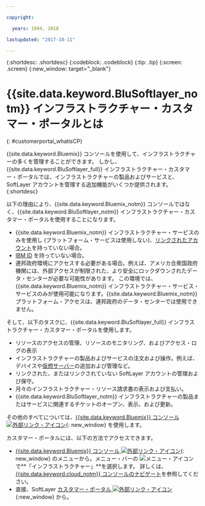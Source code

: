 ```yaml
---

copyright:

  years: 1994, 2018

lastupdated: "2017-10-11"

---
```


{:shortdesc: .shortdesc}
{:codeblock: .codeblock}
{:tip: .tip}
{:screen: .screen}
{:new_window: target="_blank"}


# {{site.data.keyword.BluSoftlayer_notm}} インフラストラクチャー・カスタマー・ポータルとは
{: #customerportal_whatisCP}

{{site.data.keyword.Bluemix}} コンソールを使用して、インフラストラクチャーの多くを管理することができます。 しかし、{{site.data.keyword.BluSoftlayer_full}} インフラストラクチャー・カスタマー・ポータルでは、インフラストラクチャーの製品およびサービスと、SoftLayer アカウントを管理する追加機能がいくつか提供されます。
{:shortdesc}

以下の理由により、{{site.data.keyword.Bluemix_notm}} コンソールではなく、{{site.data.keyword.BluSoftlayer_notm}} インフラストラクチャー・カスタマー・ポータルを使用することになります。
  * {{site.data.keyword.Bluemix_notm}} インフラストラクチャー・サービスのみを使用し (プラットフォーム・サービスは使用しない)、[リンクされたアカウント](/docs/account/softlayerlink.html#link_user_accounts)を持っていない場合。
  * [IBM ID](/docs/account/softlayerlink.html#switchtoIBMid) を持っていない場合。
  * 連邦政府環境にアクセスする必要がある場合。例えば、アメリカ合衆国政府機関には、外部アクセスが制限された、より安全にロックダウンされたデータ・センターが必要な可能性があります。 この環境では、{{site.data.keyword.Bluemix_notm}} インフラストラクチャー・サービス・サービスのみが使用可能になります。{{site.data.keyword.Bluemix_notm}} プラットフォーム・アクセスは、連邦政府のデータ・センターでは使用できません。

そして、以下のタスクに、{{site.data.keyword.BluSoftlayer_full}} インフラストラクチャー・カスタマー・ポータルを使用します。
  * リソースのアクセスの管理、リソースのモニタリング、およびアクセス・ログの表示
  * インフラストラクチャーの製品およびサービスの注文および操作。例えば、デバイスや[仮想サーバー](/docs/vsi/vsi_index.html#getting-started-with-virtual-servers)の追加および管理など。
  * リンクされた、またはリンクされていない SoftLayer アカウントの管理および保守。
  * 月々のインフラストラクチャー・リソース請求書の表示および支払い。
  * {{site.data.keyword.BluSoftlayer_notm}} インフラストラクチャーの製品またはサービスに関連するチケットのオープン、表示、および更新。

その他のすべてについては、[{{site.data.keyword.Bluemix}} コンソール ![外部リンク・アイコン](../icons/launch-glyph.svg)](https://cloud.ibm.com){: new_window} を使用します。

カスタマー・ポータルには、以下の方法でアクセスできます。
* [{{site.data.keyword.Bluemix}} コンソール ![外部リンク・アイコン](../icons/launch-glyph.svg)](https://cloud.ibm.com){: new_window} のメニューから。メニュー・バーの ![メニュー・アイコン](../icons/icon_hamburger.svg) で**「インフラストラクチャー」**を選択します。 詳しくは、[{{site.data.keyword.cloud_notm}} コンソールのナビゲート](/docs/overview/ui.html#ui)を参照してください。
* 直接、SoftLayer [カスタマー・ポータル ![外部リンク・アイコン](../icons/launch-glyph.svg)](https://control.softlayer.com/){:new_window} から。
